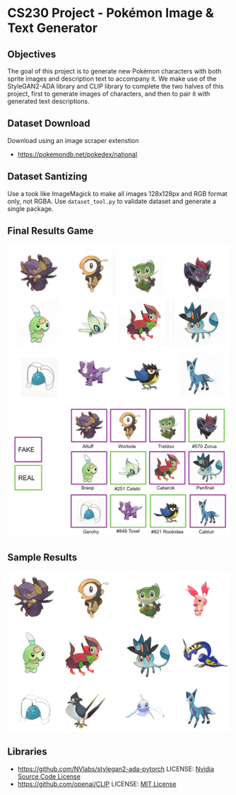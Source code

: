 # CS230 Project - Pokémon Image & Text Generator

## Objectives
The goal of this project is to generate new Pokémon characters with both sprite images and description text to accompany it. We make use of the StyleGAN2-ADA library and CLIP library to complete the two halves of this project, first to generate images of characters, and then to pair it with generated text descriptions.
## Dataset Download
Download using an image scraper extenstion
* https://pokemondb.net/pokedex/national

## Dataset Santizing
Use a took like ImageMagick to make all images 128x128px and RGB format only, not RGBA. Use `dataset_tool.py` to validate dataset and generate a single package.

## Final Results Game
![Final_Results](https://raw.githubusercontent.com/rwong01/cs230-project/main/test.png)
![Final_Results](https://raw.githubusercontent.com/rwong01/cs230-project/main/finals_text.png)

## Sample Results
![Final_Results](https://raw.githubusercontent.com/rwong01/cs230-project/main/results_final.png)

## Libraries
* https://github.com/NVlabs/stylegan2-ada-pytorch LICENSE: [Nvidia Source Code License](https://nvlabs.github.io/stylegan2-ada-pytorch/license.html)
* https://github.com/openai/CLIP LICENSE: [MIT License](https://github.com/openai/CLIP/blob/main/LICENSE)
